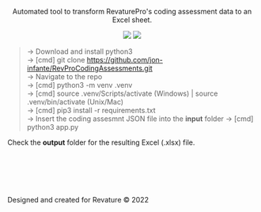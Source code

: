 <p align="center">Automated tool to transform RevaturePro's coding assessment data to an Excel sheet.

<p align="center"><img src="https://img.shields.io/badge/Python-3776AB?style=for-the-badge&logo=python&logoColor=white" />
  <img src="https://img.shields.io/badge/Microsoft_Excel-217346?style=for-the-badge&logo=microsoft-excel&logoColor=white" />
  
> &rarr; Download and install python3 <br>
> &rarr; [cmd] git clone https://github.com/jon-infante/RevProCodingAssessments.git <br>
> &rarr; Navigate to the repo <br>
> &rarr; [cmd] python3 -m venv .venv <br>
> &rarr; [cmd] source .venv/Scripts/activate (Windows) | source .venv/bin/activate (Unix/Mac) <br>
> &rarr; [cmd] pip3 install -r requirements.txt <br>
> &rarr; Insert the coding assesmnt JSON file into the **input** folder
> &rarr; [cmd] python3 app.py <br>

Check the **output** folder for the resulting Excel (.xlsx) file. <br>

  

<br>
<br>
<br>
<br>
<br>
Designed and created for Revature © 2022
